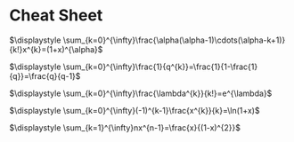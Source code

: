 # Cheat Sheet

$\displaystyle \sum_{k=0}^{\infty}\frac{\alpha(\alpha-1)\cdots(\alpha-k+1)}{k!}x^{k}=(1+x)^{\alpha}$

$\displaystyle \sum_{k=0}^{\infty}\frac{1}{q^{k}}=\frac{1}{1-\frac{1}{q}}=\frac{q}{q-1}$

$\displaystyle \sum_{k=0}^{\infty}\frac{\lambda^{k}}{k!}=e^{\lambda}$

$\displaystyle \sum_{k=0}^{\infty}(-1)^{k-1}\frac{x^{k}}{k}=\ln(1+x)$

$\displaystyle \sum_{k=1}^{\infty}nx^{n-1}=\frac{x}{(1-x)^{2}}$

